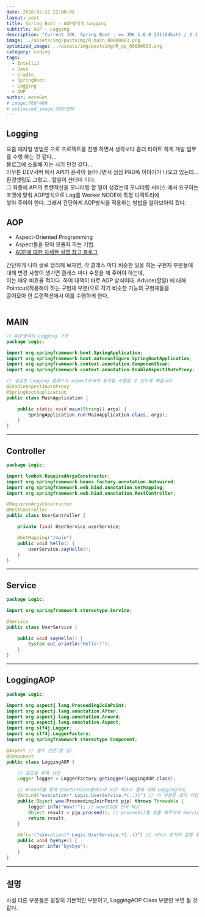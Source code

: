 ```yaml
---
date: 2020-05-21 22:00:00
layout: post
title: Spring Boot - AOP방식의 Logging
subtitle: AOP - Logging
description: "Current JDK, Spring Boot : == JDK 1.8.0_231(64bit) / 2.1.4"
image: ../assets/img/postsimg/R_main_00000003.png
optimized_image: ../assets/img/postsimg/R_op_00000003.png
category: coding
tags:
  - IntelliJ
  - Java
  - Gradle
  - SpringBoot
  - Logging
  - AOP
author: moreGet
# image:760*400
# optimized_image:380*200
---
```


## Logging

요즘 애자일 방법론 으로 프로젝트를 진행 하면서 생각보다 좀더 타이트 하게 개발 업무를 수행 하는 것 같다...<br>
블로그에 소홀해 지는 시기 인것 같다...<br>
아무튼 DEV서버 에서 API가 윤곽이 들어나면서 점점 PRD쪽 이야기가 나오고 있는데... 환경셋팅도 그렇고.. 할일이 산더미 이다.<br>
그 와중에 API의 트랜잭션을 모니터링 할 일이 생겼는데 모니터링 서비스 에서 요구하는 포맷에 맞춰 AOP방식으로 Log를 Worker NODE에 특정 디렉토리에<br>
쌓아 주어야 한다. 그래서 간단하게 AOP방식을 적용하는 방법을 알아보아야 겠다.<br>

## AOP

- Aspect-Oriented Programming
- Aspect들을 모아 모듈화 하는 기법.
- <a href = "https://velog.io/@max9106/Spring-AOP%EB%9E%80-93k5zjsm95">AOP에 대한 자세한 설명 참고 블로그</a>

간단하게 나마 글로 정리해 보자면, 각 클래스 마다 비슷한 일을 하는 구현체 부분들에 대해 변경 사항이 생기면 클래스 마다 수정을 해 주어야 하는데,<br>
이는 매우 비효율 적이다. 하여 대책이 바로 AOP 방식이다. Advice(할일) 에 대해 Pointcut(적용해야 하는 구현체 부분)으로 각기 비슷한 기능의 구현체들을<br>
끌어모아 한 트랜잭션에서 이를 수행하게 한다.<br>
<br>

## MAIN

```java
// AOP방식의 Logging 구현
package Logic;

import org.springframework.boot.SpringApplication;
import org.springframework.boot.autoconfigure.SpringBootApplication;
import org.springframework.context.annotation.ComponentScan;
import org.springframework.context.annotation.EnableAspectJAutoProxy;

// 생성한 Logging 클래스가 aspect로써의 동작을 수행할 수 있도록 해줍니다.
@EnableAspectJAutoProxy
@SpringBootApplication
public class MainApplication {

    public static void main(String[] args) {
        SpringApplication.run(MainApplication.class, args);
    }
}
```

--- 

## Controller

```java
package Logic;

import lombok.RequiredArgsConstructor;
import org.springframework.beans.factory.annotation.Autowired;
import org.springframework.web.bind.annotation.GetMapping;
import org.springframework.web.bind.annotation.RestController;

@RequiredArgsConstructor
@RestController
public class UserController {

    private final UserService userService;

    @GetMapping("/main")
    public void hello() {
        userService.sayHello();
    }
}
```

---

## Service

```java
package Logic;

import org.springframework.stereotype.Service;

@Service
public class UserService {

    public void sayHello() {
        System.out.println("Hello!!");
    }
}
```

---

## LoggingAOP

```java
package Logic;

import org.aspectj.lang.ProceedingJoinPoint;
import org.aspectj.lang.annotation.After;
import org.aspectj.lang.annotation.Around;
import org.aspectj.lang.annotation.Aspect;
import org.slf4j.Logger;
import org.slf4j.LoggerFactory;
import org.springframework.stereotype.Component;

@Aspect // 필수 선언(할 일)
@Component
public class LoggingAOP {

    // 로깅을 위해 선언
    Logger logger = LoggerFactory.getLogger(LoggingAOP.class);

    // Around를 통해 UserService클래스의 모든 메소드 들에 대해 Logging처리
    @Around("execution(* Logic.UserService.*(..))") // 이 부분은 규칙 처럼 외워야 할 것 같다.
    public Object wow(ProceedingJoinPoint pjp) throws Throwable {
        logger.info("Wow!!"); // wow로깅을 먼저 찍고
        Object result = pjp.proceed(); // proceed()를 호출 해주어야 Service로직을 수행한다(Hello 메세지 콘솔 출력)
        return result;
    }

    @After("execution(* Logic.UserService.*(..))") // 서비스 로직이 실행 후에 byebye를 콘솔에 찍는다.
    public void byebye() {
        logger.info("byebye");
    }
}
```

---

## 설명

사실 다른 부분들은 굉장히 기본적인 부분이고, LoggingAOP Class 부분만 보면 될 것 같다.<br>